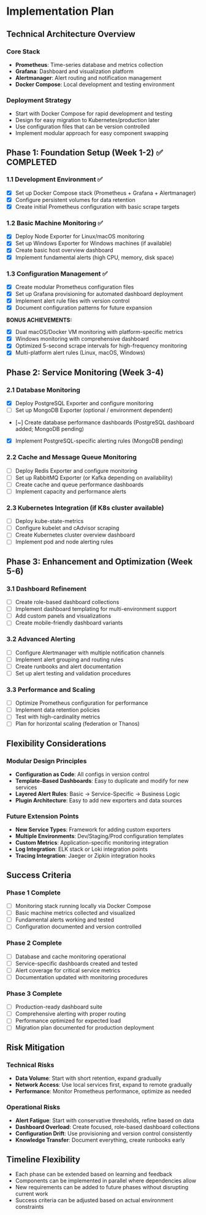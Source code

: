 # Implementation Plan

## Technical Architecture Overview

### Core Stack
- **Prometheus**: Time-series database and metrics collection
- **Grafana**: Dashboard and visualization platform
- **Alertmanager**: Alert routing and notification management
- **Docker Compose**: Local development and testing environment

### Deployment Strategy
- Start with Docker Compose for rapid development and testing
- Design for easy migration to Kubernetes/production later
- Use configuration files that can be version controlled
- Implement modular approach for easy component swapping

## Phase 1: Foundation Setup (Week 1-2) ✅ COMPLETED

### 1.1 Development Environment ✅
- [x] Set up Docker Compose stack (Prometheus + Grafana + Alertmanager)
- [x] Configure persistent volumes for data retention
- [x] Create initial Prometheus configuration with basic scrape targets

### 1.2 Basic Machine Monitoring ✅
- [x] Deploy Node Exporter for Linux/macOS monitoring
- [x] Set up Windows Exporter for Windows machines (if available)
- [x] Create basic host overview dashboard
- [x] Implement fundamental alerts (high CPU, memory, disk space)

### 1.3 Configuration Management ✅
- [x] Create modular Prometheus configuration files
- [x] Set up Grafana provisioning for automated dashboard deployment
- [x] Implement alert rule files with version control
- [x] Document configuration patterns for future expansion

**BONUS ACHIEVEMENTS:**
- [x] Dual macOS/Docker VM monitoring with platform-specific metrics
- [x] Windows monitoring with comprehensive dashboard
- [x] Optimized 5-second scrape intervals for high-frequency monitoring
- [x] Multi-platform alert rules (Linux, macOS, Windows)

## Phase 2: Service Monitoring (Week 3-4)

### 2.1 Database Monitoring
- [x] Deploy PostgreSQL Exporter and configure monitoring
- [ ] Set up MongoDB Exporter (optional / environment dependent)
- [~] Create database performance dashboards (PostgreSQL dashboard added; MongoDB pending)
- [x] Implement PostgreSQL-specific alerting rules (MongoDB pending)

### 2.2 Cache and Message Queue Monitoring
- [ ] Deploy Redis Exporter and configure monitoring
- [ ] Set up RabbitMQ Exporter (or Kafka depending on availability)
- [ ] Create cache and queue performance dashboards
- [ ] Implement capacity and performance alerts

### 2.3 Kubernetes Integration (if K8s cluster available)
- [ ] Deploy kube-state-metrics
- [ ] Configure kubelet and cAdvisor scraping
- [ ] Create Kubernetes cluster overview dashboard
- [ ] Implement pod and node alerting rules

## Phase 3: Enhancement and Optimization (Week 5-6)

### 3.1 Dashboard Refinement
- [ ] Create role-based dashboard collections
- [ ] Implement dashboard templating for multi-environment support
- [ ] Add custom panels and visualizations
- [ ] Create mobile-friendly dashboard variants

### 3.2 Advanced Alerting
- [ ] Configure Alertmanager with multiple notification channels
- [ ] Implement alert grouping and routing rules
- [ ] Create runbooks and alert documentation
- [ ] Set up alert testing and validation procedures

### 3.3 Performance and Scaling
- [ ] Optimize Prometheus configuration for performance
- [ ] Implement data retention policies
- [ ] Test with high-cardinality metrics
- [ ] Plan for horizontal scaling (federation or Thanos)

## Flexibility Considerations

### Modular Design Principles
- **Configuration as Code**: All configs in version control
- **Template-Based Dashboards**: Easy to duplicate and modify for new services
- **Layered Alert Rules**: Basic → Service-Specific → Business Logic
- **Plugin Architecture**: Easy to add new exporters and data sources

### Future Extension Points
- **New Service Types**: Framework for adding custom exporters
- **Multiple Environments**: Dev/Staging/Prod configuration templates
- **Custom Metrics**: Application-specific monitoring integration
- **Log Integration**: ELK stack or Loki integration points
- **Tracing Integration**: Jaeger or Zipkin integration hooks

## Success Criteria

### Phase 1 Complete
- [ ] Monitoring stack running locally via Docker Compose
- [ ] Basic machine metrics collected and visualized
- [ ] Fundamental alerts working and tested
- [ ] Configuration documented and version controlled

### Phase 2 Complete
- [ ] Database and cache monitoring operational
- [ ] Service-specific dashboards created and tested
- [ ] Alert coverage for critical service metrics
- [ ] Documentation updated with monitoring procedures

### Phase 3 Complete
- [ ] Production-ready dashboard suite
- [ ] Comprehensive alerting with proper routing
- [ ] Performance optimized for expected load
- [ ] Migration plan documented for production deployment

## Risk Mitigation

### Technical Risks
- **Data Volume**: Start with short retention, expand gradually
- **Network Access**: Use local services first, expand to remote gradually
- **Performance**: Monitor Prometheus performance, optimize as needed

### Operational Risks
- **Alert Fatigue**: Start with conservative thresholds, refine based on data
- **Dashboard Overload**: Create focused, role-based dashboard collections
- **Configuration Drift**: Use provisioning and version control consistently
- **Knowledge Transfer**: Document everything, create runbooks early

## Timeline Flexibility
- Each phase can be extended based on learning and feedback
- Components can be implemented in parallel where dependencies allow
- New requirements can be added to future phases without disrupting current work
- Success criteria can be adjusted based on actual environment constraints
